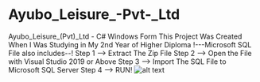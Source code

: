 # Ayubo_Leisure_-Pvt-_Ltd
Ayubo_Leisure_(Pvt)_Ltd - C# Windows Form
This Project Was Created When I Was Studying in My 2nd Year of Higher Diploma
!---Microsoft SQL File also includes--!
Step 1 --> Extract The Zip File
Step 2 --> Open the File with Visual Studio 2019 or Above
Step 3 --> Import The SQL File to Microsoft SQL Server
Step 4 --> RUN!
![alt text](https://github.com/AfzalAhamed/Ayubo_Leisure_-Pvt-_Ltd/image.jpg?raw=true)
